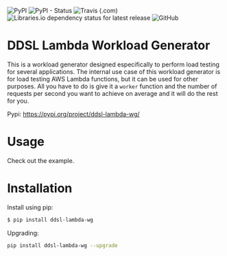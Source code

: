 ![PyPI](https://img.shields.io/pypi/v/ddsl-lambda-wg.svg)
![PyPI - Status](https://img.shields.io/pypi/status/ddsl-lambda-wg.svg)
![Travis (.com)](https://img.shields.io/travis/com/nimamahmoudi/ddsl_lambda_workload_generator.svg)
![Libraries.io dependency status for latest release](https://img.shields.io/librariesio/release/pypi/ddsl_lambda_wg.svg)
![GitHub](https://img.shields.io/github/license/nimamahmoudi/ddsl_lambda_workload_generator.svg)

# DDSL Lambda Workload Generator

This is a workload generator designed especifically to perform load testing for several applications. The internal use case of this workload generator is for load testing AWS Lambda functions, but it can be used for other purposes. All you have to do is give it a `worker` function and the number of requests per second you want to achieve on average and it will do the rest for you.

Pypi: https://pypi.org/project/ddsl-lambda-wg/

# Usage

Check out the example.

# Installation

Install using pip:
```bash
$ pip install ddsl-lambda-wg
```

Upgrading:
```bash
pip install ddsl-lambda-wg --upgrade
```


